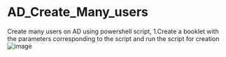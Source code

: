 # AD_Create_Many_users
Create many users on AD using powershell script, 
1.Create a booklet with the parameters corresponding to the script and run the script for creation 
![image](https://user-images.githubusercontent.com/46043867/110382489-a7c8bb80-8063-11eb-9dd8-d47327f99162.png)
